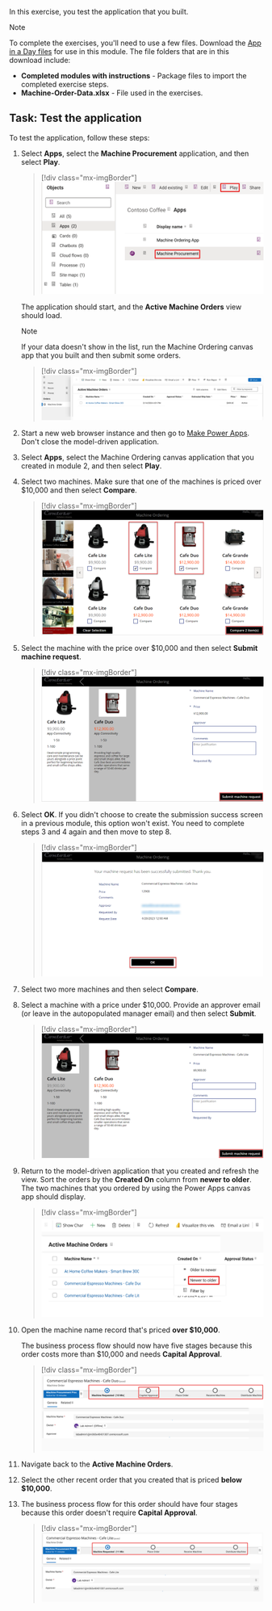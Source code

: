 In this exercise, you test the application that you built.

> [!NOTE]
> To complete the exercises, you'll need to use a few
> files. Download the [App in a Day files](https://github.com/MicrosoftDocs/mslearn-developer-tools-power-platform/raw/master/in-a-day/AIAD/AppinADayStudentFiles.zip)
> for use in this module. The file folders that are in
> this download include:
>
> - **Completed modules with instructions** - Package files to import the completed exercise steps. 
> - **Machine-Order-Data.xlsx** - File used in the exercises.

## Task: Test the application
To test the application, follow these steps:

1.  Select **Apps**, select the **Machine Procurement** application, and then select **Play**.

	> [!div class="mx-imgBorder"]
	> [![Screenshot of the Play button.](../media/play.svg)](../media/play.svg#lightbox)

    The application should start, and the **Active Machine Orders** view should load.

	> [!NOTE]
	> If your data doesn't show in the list, run the Machine Ordering canvas app that you built and then submit some orders.

	> [!div class="mx-imgBorder"]
	> [![Screenshot of the application running and showing the Active Machine Orders view.](../media/application.svg)](../media/application.svg#lightbox)

1.  Start a new web browser instance and then go to [Make Power Apps](https://make.powerapps.com/?azure-portal=true). Don't close the model-driven application.

1.  Select **Apps**, select the Machine Ordering canvas application that you created in module 2, and then select **Play**.

1.  Select two machines. Make sure that one of the machines is priced over \$10,000 and then select **Compare**.

	> [!div class="mx-imgBorder"]
	> [![Screenshot of two machines selected and the compare two items button.](../media/compare.png)](../media/compare.png#lightbox)

1.  Select the machine with the price over \$10,000 and then select **Submit machine request**.

	> [!div class="mx-imgBorder"]
	> [![Screenshot of the Submit machine request button.](../media/submit-machine-request.png)](../media/submit-machine-request.png#lightbox)

1.  Select **OK**. If you didn't choose to create the submission success screen in a previous module, this option won't exist. You need to complete steps 3 and 4 again and then move to step 8.

	> [!div class="mx-imgBorder"]
	> [![Screenshot of the OK button at the bottom of a prompt stating that a machine request has been successfully submitted.](../media/ok.png)](../media/ok.png#lightbox)

1.  Select two more machines and then select **Compare**.

1.  Select a machine with a price under \$10,000. Provide an approver email (or leave in the autopopulated manager email) and then select **Submit**.

	> [!div class="mx-imgBorder"]
	> [![Screenshot of the Submit machine request option.](../media/submit.png)](../media/submit.png#lightbox)

1. Return to the model-driven application that you created and refresh the view. Sort the orders by the **Created On** column from **newer to older**. The two machines that you ordered by using the Power Apps canvas app should display.

	> [!div class="mx-imgBorder"]
	> [![Screenshot of the Active Machine Orders window and the two devices that you ordered now visible on the list.](../media/active-orders.svg)](../media/active-orders.svg#lightbox)

1. Open the machine name record that's priced **over $10,000**.

   The business process flow should now have five stages because this order costs more than $10,000 and needs **Capital Approval**.

	> [!div class="mx-imgBorder"]
	> [![Screenshot of the business process flow with a box around the words capital approval](../media/capital-approval.svg)](../media/capital-approval.svg#lightbox)

1. Navigate back to the **Active Machine Orders**.

1. Select the other recent order that you created that is priced **below $10,000**.

1. The business process flow for this order should have four stages because this order doesn't require **Capital Approval**.

	> [!div class="mx-imgBorder"]
	> [![Screenshot of the business process flow without the capital approval as a part of it.](../media/without-capital-approval.svg)](../media/without-capital-approval.svg#lightbox)


